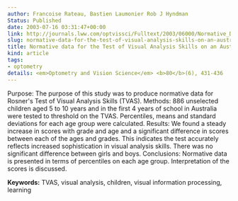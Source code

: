 ```yaml
---
author: Francoise Rateau, Bastien Laumonier Rob J Hyndman
Status: Published
date: 2003-07-16 03:31:47+00:00
link: http://journals.lww.com/optvissci/Fulltext/2003/06000/Normative_Data_for_the_Rosner_Test_of_Visual.8.aspx
slug: normative-data-for-the-test-of-visual-analysis-skills-on-an-australian-population
title: Normative data for the Test of Visual Analysis Skills on an Australian population
kind: article
tags:
- optometry
details: <em>Optometry and Vision Science</em> <b>80</b>(6), 431-436
---
```


Purpose: The purpose of this study was to produce normative data for Rosner's Test of Visual Analysis Skills (TVAS). Methods: 886 unselected children aged 5 to 10 years and in the first 4 years of school in Australia were tested to threshold on the TVAS. Percentiles, means and standard deviations for each age group were calculated. Results: We found a steady increase in scores with grade and age and a significant difference in scores between each of the ages and grades. This indicates the test accurately reflects increased sophistication in visual analysis skills. There was no significant difference between girls and boys. Conclusions: Normative data is presented in terms of percentiles on each age group. Interpretation of the scores is discussed.

**Keywords:** TVAS, visual analysis, children, visual information processing, learning
